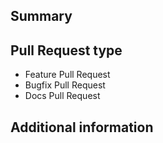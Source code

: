 ## Summary
<!--- Describe the change, including rationale and design decisions -->

<!---
If you are fixing an existing issue, please include "Fixes #nnn" in your
commit message and your description; but you should still explain what
the change does.
-->

## Pull Request type
<!--- Pick one below and delete the rest: -->
 - Feature Pull Request
 - Bugfix Pull Request
 - Docs Pull Request

## Additional information
<!---
Include additional information to help people understand the change here.
For bugs that don't have a linked bug report, a step-by-step reproduction
of the problem is helpful.
-->

